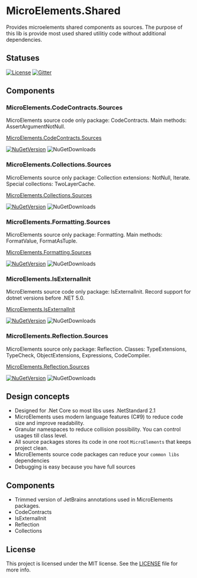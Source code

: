 # MicroElements.Shared
Provides microelements shared components as sources. The purpose of this lib is provide most used shared utilitiy code without additional dependencies.

## Statuses
[![License](https://img.shields.io/github/license/micro-elements/MicroElements.Shared.svg)](https://raw.githubusercontent.com/micro-elements/MicroElements.Shared/master/LICENSE)
[![Gitter](https://img.shields.io/gitter/room/micro-elements/MicroElements.Shared.svg)](https://gitter.im/micro-elements/MicroElements.Shared)

## Components

### MicroElements.CodeContracts.Sources

MicroElements source code only package: CodeContracts. Main methods: AssertArgumentNotNull.

[MicroElements.CodeContracts.Sources](https://github.com/micro-elements/MicroElements.Shared/blob/master/src/MicroElements.CodeContracts.Sources/README.md)

[![NuGetVersion](https://img.shields.io/nuget/v/MicroElements.CodeContracts.Sources.svg)](https://www.nuget.org/packages/MicroElements.CodeContracts.Sources)
![NuGetDownloads](https://img.shields.io/nuget/dt/MicroElements.CodeContracts.Sources.svg)

### MicroElements.Collections.Sources

MicroElements source only package: Collection extensions: NotNull, Iterate. Special collections: TwoLayerCache.

[MicroElements.Collections.Sources](https://github.com/micro-elements/MicroElements.Shared/blob/master/src/MicroElements.Collections.Sources/README.md)

[![NuGetVersion](https://img.shields.io/nuget/v/MicroElements.Collections.Sources.svg)](https://www.nuget.org/packages/MicroElements.Collections.Sources)
![NuGetDownloads](https://img.shields.io/nuget/dt/MicroElements.Collections.Sources.svg)

### MicroElements.Formatting.Sources

MicroElements source only package: Formatting. Main methods: FormatValue, FormatAsTuple.

[MicroElements.Formatting.Sources](https://github.com/micro-elements/MicroElements.Shared/blob/master/src/MicroElements.Formatting.Sources/README.md)

[![NuGetVersion](https://img.shields.io/nuget/v/MicroElements.Formatting.Sources.svg)](https://www.nuget.org/packages/MicroElements.Formatting.Sources)
![NuGetDownloads](https://img.shields.io/nuget/dt/MicroElements.Formatting.Sources.svg)

### MicroElements.IsExternalInit

MicroElements source code only package: IsExternalInit. Record support for dotnet versions before .NET 5.0.

[MicroElements.IsExternalInit](https://github.com/micro-elements/MicroElements.Shared/blob/master/src/MicroElements.IsExternalInit/README.md)

[![NuGetVersion](https://img.shields.io/nuget/v/MicroElements.IsExternalInit.svg)](https://www.nuget.org/packages/MicroElements.IsExternalInit)
![NuGetDownloads](https://img.shields.io/nuget/dt/MicroElements.IsExternalInit.svg)

### MicroElements.Reflection.Sources

MicroElements source only package: Reflection. Classes: TypeExtensions, TypeCheck, ObjectExtensions, Expressions, CodeCompiler.

[MicroElements.Reflection.Sources](https://github.com/micro-elements/MicroElements.Shared/blob/master/src/MicroElements.Reflection.Sources/README.md)

[![NuGetVersion](https://img.shields.io/nuget/v/MicroElements.Reflection.Sources.svg)](https://www.nuget.org/packages/MicroElements.Reflection.Sources)
![NuGetDownloads](https://img.shields.io/nuget/dt/MicroElements.Reflection.Sources.svg)


## Design concepts

- Designed for .Net Core so most libs uses .NetStandard 2.1
- MicroElements uses modern language features (C#9) to reduce code size and improve readability.
- Granular namespaces to reduce collision possibility. You can control usages till class level.
- All source packages stores its code in one root `MicroElements` that keeps project clean.
- MicroElements source code packages can reduce your `common libs` dependencies
- Debugging is easy because you have full sources

## Components

- Trimmed version of JetBrains annotations used in MicroElements packages.
- CodeContracts
- IsExternalInit
- Reflection
- Collections

## License
This project is licensed under the MIT license. See the [LICENSE] file for more info.

[LICENSE]: https://raw.githubusercontent.com/micro-elements/MicroElements.Shared/master/LICENSE